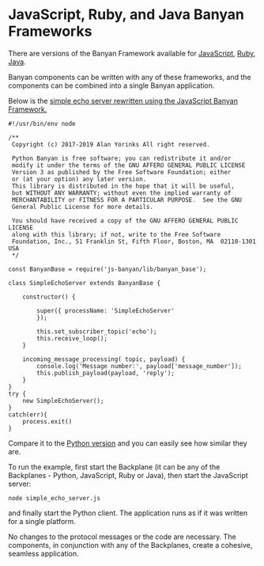 # JavaScript, Ruby, and Java Banyan Frameworks

There are versions of the Banyan Framework available for
[JavaScript](https://github.com/MrYsLab/js-banyan), [Ruby](https://github.com/MrYsLab/rb_banyan),
[Java](https://github.com/MrYsLab/javabanyan).

Banyan components can be written with any of these frameworks, and the components
can be combined into a single Banyan application.

Below is the [simple echo server rewritten using the JavaScript Banyan Framework.](https://github.com/MrYsLab/python_banyan/blob/master/examples/simple_echo_server.js)

```
#!/usr/bin/env node

/**
 Copyright (c) 2017-2019 Alan Yorinks All right reserved.

 Python Banyan is free software; you can redistribute it and/or
 modify it under the terms of the GNU AFFERO GENERAL PUBLIC LICENSE
 Version 3 as published by the Free Software Foundation; either
 or (at your option) any later version.
 This library is distributed in the hope that it will be useful,
 but WITHOUT ANY WARRANTY; without even the implied warranty of
 MERCHANTABILITY or FITNESS FOR A PARTICULAR PURPOSE.  See the GNU
 General Public License for more details.

 You should have received a copy of the GNU AFFERO GENERAL PUBLIC LICENSE
 along with this library; if not, write to the Free Software
 Foundation, Inc., 51 Franklin St, Fifth Floor, Boston, MA  02110-1301  USA
 */

const BanyanBase = require('js-banyan/lib/banyan_base');

class SimpleEchoServer extends BanyanBase {

    constructor() {

        super({ processName: 'SimpleEchoServer'
        });

        this.set_subscriber_topic('echo');
        this.receive_loop();
    }

    incoming_message_processing( topic, payload) {
        console.log('Message number:', payload['message_number']);
        this.publish_payload(payload, 'reply');
    }
}
try {
    new SimpleEchoServer();
}
catch(err){
    process.exit()
}
```

Compare it to the [Python version](../example1/#the-server) and you can easily
see how similar they are.

To run the example, first start the Backplane (it can be any of the Backplanes - Python, JavaScript,
Ruby or Java),
then start the JavaScript server:

```
node simple_echo_server.js
```

and finally start the Python client. The application runs as if it was written for a
single platform.

No changes to the protocol messages or the code are necessary. The components, in conjunction with
any of the Backplanes, create a cohesive, seamless application.

